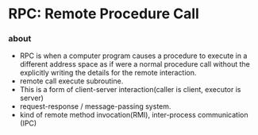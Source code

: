 # RPC: Remote Procedure Call

### about

- RPC is when a computer program causes a procedure to execute in a different address space as if were a normal procedure call without the explicitly writing the details for the remote interaction.
- remote call execute subroutine.
- This is a form of client-server interaction(caller is client, executor is server)
- request-response / message-passing system.
- kind of remote method invocation(RMI), inter-process communication (IPC)